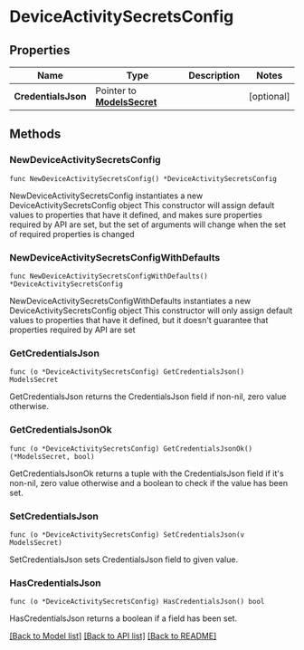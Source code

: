 # DeviceActivitySecretsConfig

## Properties

Name | Type | Description | Notes
------------ | ------------- | ------------- | -------------
**CredentialsJson** | Pointer to [**ModelsSecret**](ModelsSecret.md) |  | [optional] 

## Methods

### NewDeviceActivitySecretsConfig

`func NewDeviceActivitySecretsConfig() *DeviceActivitySecretsConfig`

NewDeviceActivitySecretsConfig instantiates a new DeviceActivitySecretsConfig object
This constructor will assign default values to properties that have it defined,
and makes sure properties required by API are set, but the set of arguments
will change when the set of required properties is changed

### NewDeviceActivitySecretsConfigWithDefaults

`func NewDeviceActivitySecretsConfigWithDefaults() *DeviceActivitySecretsConfig`

NewDeviceActivitySecretsConfigWithDefaults instantiates a new DeviceActivitySecretsConfig object
This constructor will only assign default values to properties that have it defined,
but it doesn't guarantee that properties required by API are set

### GetCredentialsJson

`func (o *DeviceActivitySecretsConfig) GetCredentialsJson() ModelsSecret`

GetCredentialsJson returns the CredentialsJson field if non-nil, zero value otherwise.

### GetCredentialsJsonOk

`func (o *DeviceActivitySecretsConfig) GetCredentialsJsonOk() (*ModelsSecret, bool)`

GetCredentialsJsonOk returns a tuple with the CredentialsJson field if it's non-nil, zero value otherwise
and a boolean to check if the value has been set.

### SetCredentialsJson

`func (o *DeviceActivitySecretsConfig) SetCredentialsJson(v ModelsSecret)`

SetCredentialsJson sets CredentialsJson field to given value.

### HasCredentialsJson

`func (o *DeviceActivitySecretsConfig) HasCredentialsJson() bool`

HasCredentialsJson returns a boolean if a field has been set.


[[Back to Model list]](../README.md#documentation-for-models) [[Back to API list]](../README.md#documentation-for-api-endpoints) [[Back to README]](../README.md)


